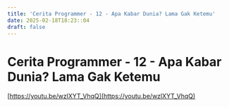 ```yaml
---
title: 'Cerita Programmer - 12 - Apa Kabar Dunia? Lama Gak Ketemu'
date: 2025-02-18T18:23::04
draft: false
---
```


# Cerita Programmer - 12 - Apa Kabar Dunia? Lama Gak Ketemu

[https://youtu.be/wzlXYT_VhqQ](https://youtu.be/wzlXYT_VhqQ)
